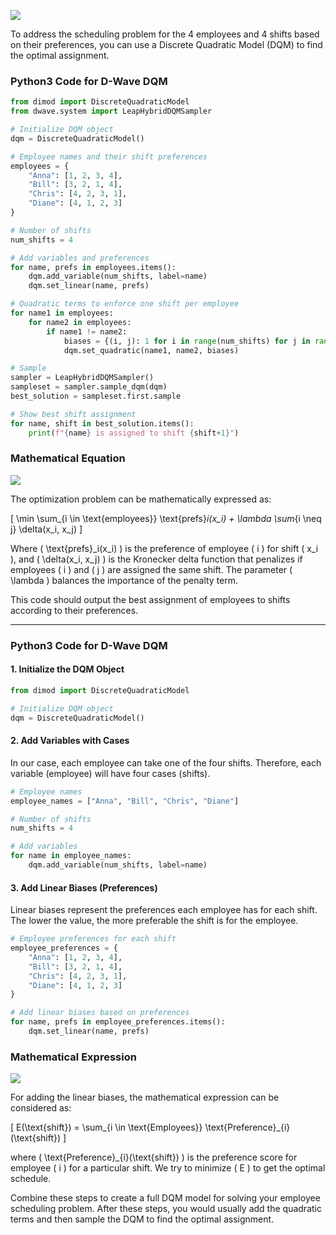 ![](https://cdn.mathpix.com/snip/images/jjJdYdS-P8NhH-1f1QBBxB_rB7j71M6e2n1IPSVaOZM.original.fullsize.png)

To address the scheduling problem for the 4 employees and 4 shifts based on their preferences, you can use a Discrete Quadratic Model (DQM) to find the optimal assignment. 

### Python3 Code for D-Wave DQM

```python
from dimod import DiscreteQuadraticModel
from dwave.system import LeapHybridDQMSampler

# Initialize DQM object
dqm = DiscreteQuadraticModel()

# Employee names and their shift preferences
employees = {
    "Anna": [1, 2, 3, 4],
    "Bill": [3, 2, 1, 4],
    "Chris": [4, 2, 3, 1],
    "Diane": [4, 1, 2, 3]
}

# Number of shifts
num_shifts = 4

# Add variables and preferences
for name, prefs in employees.items():
    dqm.add_variable(num_shifts, label=name)
    dqm.set_linear(name, prefs)

# Quadratic terms to enforce one shift per employee
for name1 in employees:
    for name2 in employees:
        if name1 != name2:
            biases = {(i, j): 1 for i in range(num_shifts) for j in range(num_shifts)}
            dqm.set_quadratic(name1, name2, biases)

# Sample
sampler = LeapHybridDQMSampler()
sampleset = sampler.sample_dqm(dqm)
best_solution = sampleset.first.sample

# Show best shift assignment
for name, shift in best_solution.items():
    print(f"{name} is assigned to shift {shift+1}")
```

### Mathematical Equation

![](https://cdn.mathpix.com/snip/images/a6oMcuFu2sPFyF2fQyNvbQ1kn6JEHfLqJa21M27Jx-o.original.fullsize.png)

The optimization problem can be mathematically expressed as:

\[
\min \sum_{i \in \text{employees}} \text{prefs}_i(x_i) + \lambda \sum_{i \neq j} \delta(x_i, x_j)
\]

Where \( \text{prefs}_i(x_i) \) is the preference of employee \( i \) for shift \( x_i \), and \( \delta(x_i, x_j) \) is the Kronecker delta function that penalizes if employees \( i \) and \( j \) are assigned the same shift. The parameter \( \lambda \) balances the importance of the penalty term.

This code should output the best assignment of employees to shifts according to their preferences.


--------

### Python3 Code for D-Wave DQM

#### 1. Initialize the DQM Object
```python
from dimod import DiscreteQuadraticModel

# Initialize DQM object
dqm = DiscreteQuadraticModel()
```

#### 2. Add Variables with Cases
In our case, each employee can take one of the four shifts. Therefore, each variable (employee) will have four cases (shifts).

```python
# Employee names
employee_names = ["Anna", "Bill", "Chris", "Diane"]

# Number of shifts
num_shifts = 4

# Add variables
for name in employee_names:
    dqm.add_variable(num_shifts, label=name)
```

#### 3. Add Linear Biases (Preferences)
Linear biases represent the preferences each employee has for each shift. The lower the value, the more preferable the shift is for the employee.

```python
# Employee preferences for each shift
employee_preferences = {
    "Anna": [1, 2, 3, 4],
    "Bill": [3, 2, 1, 4],
    "Chris": [4, 2, 3, 1],
    "Diane": [4, 1, 2, 3]
}

# Add linear biases based on preferences
for name, prefs in employee_preferences.items():
    dqm.set_linear(name, prefs)
```

### Mathematical Expression
![](https://cdn.mathpix.com/snip/images/xDjTjm8bJqf5frX6vaHRWbrBJePkWxWiP_nTW2YlbfY.original.fullsize.png)

For adding the linear biases, the mathematical expression can be considered as:

\[
E(\text{shift}) = \sum_{i \in \text{Employees}} \text{Preference}_{i}(\text{shift})
\]

where \( \text{Preference}_{i}(\text{shift}) \) is the preference score for employee \( i \) for a particular shift. We try to minimize \( E \) to get the optimal schedule.

Combine these steps to create a full DQM model for solving your employee scheduling problem. After these steps, you would usually add the quadratic terms and then sample the DQM to find the optimal assignment.
